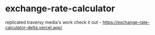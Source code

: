 # exchange-rate-calculator

replicated traversy media's work
check it out - https://exchange-rate-calculator-delta.vercel.app/
